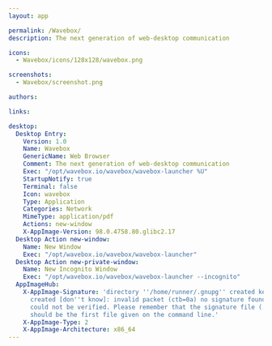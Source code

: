 ```yaml
---
layout: app

permalink: /Wavebox/
description: The next generation of web-desktop communication

icons:
  - Wavebox/icons/128x128/wavebox.png

screenshots:
  - Wavebox/screenshot.png

authors:

links:

desktop:
  Desktop Entry:
    Version: 1.0
    Name: Wavebox
    GenericName: Web Browser
    Comment: The next generation of web-desktop communication
    Exec: "/opt/wavebox.io/wavebox/wavebox-launcher %U"
    StartupNotify: true
    Terminal: false
    Icon: wavebox
    Type: Application
    Categories: Network
    MimeType: application/pdf
    Actions: new-window
    X-AppImage-Version: 98.0.4758.80.glibc2.17
  Desktop Action new-window:
    Name: New Window
    Exec: "/opt/wavebox.io/wavebox/wavebox-launcher"
  Desktop Action new-private-window:
    Name: New Incognito Window
    Exec: "/opt/wavebox.io/wavebox/wavebox-launcher --incognito"
  AppImageHub:
    X-AppImage-Signature: 'directory ''/home/runner/.gnupg'' created keybox ''/home/runner/.gnupg/pubring.kbx''
      created [don''t know]: invalid packet (ctb=0a) no signature found the signature
      could not be verified. Please remember that the signature file (.sig or .asc)
      should be the first file given on the command line.'
    X-AppImage-Type: 2
    X-AppImage-Architecture: x86_64
---
```

